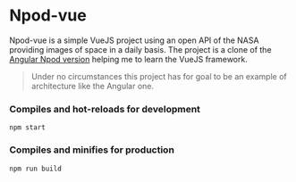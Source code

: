 # Npod-vue

Npod-vue is a simple VueJS project using an open API of the NASA providing images of space in a daily basis. The project is a clone of the [Angular Npod version](https://github.com/lndrtrbn/npod) helping me to learn the VueJS framework.

> Under no circumstances this project has for goal to be an example of architecture like the Angular one.

### Compiles and hot-reloads for development
```
npm start
```

### Compiles and minifies for production
```
npm run build
```